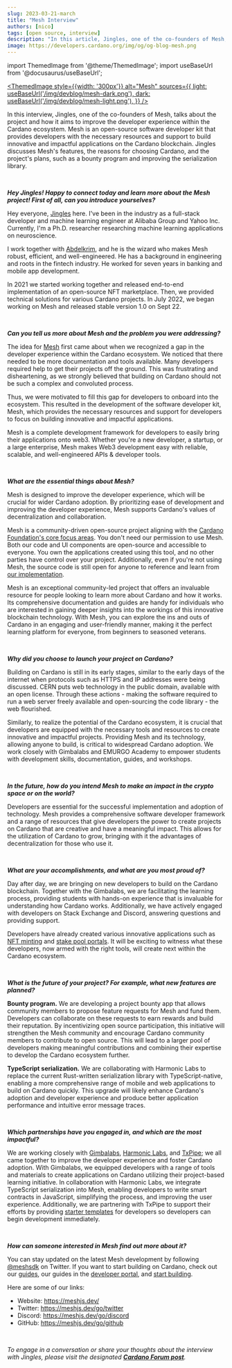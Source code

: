 ```yaml
---
slug: 2023-03-21-march
title: "Mesh Interview"
authors: [nico]
tags: [open source, interview]
description: "In this article, Jingles, one of the co-founders of Mesh, talks about the project and how it aims to improve the developer experience within the Cardano ecosystem. Mesh is an open-source software developer kit that provides developers with the necessary resources and support to build innovative and impactful applications on the Cardano blockchain. Jingles discusses Mesh's features, the reasons for choosing Cardano, and the project's plans, such as a bounty program and improving the serialization library."
image: https://developers.cardano.org/img/og/og-blog-mesh.png
---
```


import ThemedImage from '@theme/ThemedImage';
import useBaseUrl from '@docusaurus/useBaseUrl';

 [<ThemedImage
style={{width: '300px'}}
alt="Mesh"
sources={{
    light: useBaseUrl('/img/devblog/mesh-dark.png'),
    dark: useBaseUrl('/img/devblog/mesh-light.png'),
  }}
/>](https://meshjs.dev/)

In this interview, Jingles, one of the co-founders of Mesh, talks about the project and how it aims to improve the developer experience within the Cardano ecosystem. Mesh is an open-source software developer kit that provides developers with the necessary resources and support to build innovative and impactful applications on the Cardano blockchain. Jingles discusses Mesh's features, the reasons for choosing Cardano, and the project's plans, such as a bounty program and improving the serialization library. 


<!-- truncate -->
<br />

**_Hey Jingles! Happy to connect today and learn more about the Mesh project! First of all, can you introduce yourselves?_**

Hey everyone, [Jingles](https://twitter.com/jinglescode) here. I've been in the industry as a full-stack developer and machine learning engineer at Alibaba Group and Yahoo Inc. Currently, I'm a Ph.D. researcher researching machine learning applications on neuroscience.

I work together with [Abdelkrim](https://twitter.com/abdelkrimdev), and he is the wizard who makes Mesh robust, efficient, and well-engineered. He has a background in engineering and roots in the fintech industry. He worked for seven years in banking and mobile app development.

In 2021 we started working together and released end-to-end implementation of an open-source NFT marketplace. Then, we provided technical solutions for various Cardano projects. In July 2022, we began working on Mesh and released stable version 1.0 on Sept 22.


<br />

**_Can you tell us more about Mesh and the problem you were addressing?_**

The idea for [Mesh](https://meshjs.dev/) first came about when we recognized a gap in the developer experience within the Cardano ecosystem. We noticed that there needed to be more documentation and tools available. Many developers required help to get their projects off the ground. This was frustrating and disheartening, as we strongly believed that building on Cardano should not be such a complex and convoluted process.
 
Thus, we were motivated to fill this gap for developers to onboard into the ecosystem. This resulted in the development of the software developer kit, Mesh, which provides the necessary resources and support for developers to focus on building innovative and impactful applications.

Mesh is a complete development framework for developers to easily bring their applications onto web3. Whether you're a new developer, a startup, or a large enterprise, Mesh makes Web3 development easy with reliable, scalable, and well-engineered APIs & developer tools. 


<br />

**_What are the essential things about Mesh?_**

Mesh is designed to improve the developer experience, which will be crucial for wider Cardano adoption. By prioritizing ease of development and improving the developer experience, Mesh supports Cardano's values of decentralization and collaboration.

Mesh is a community-driven open-source project aligning with the [Cardano Foundation's core focus areas](https://cardanofoundation.org/en/news/cardano-foundation-core-focus-areas/). You don't need our permission to use Mesh. Both our code and UI components are open-source and accessible to everyone. You own the applications created using this tool, and no other parties have control over your project. Additionally, even if you're not using Mesh, the source code is still open for anyone to reference and learn from [our implementation](https://github.com/MeshJS/mesh).

Mesh is an exceptional community-led project that offers an invaluable resource for people looking to learn more about Cardano and how it works. Its comprehensive documentation and guides are handy for individuals who are interested in gaining deeper insights into the workings of this innovative blockchain technology. With Mesh, you can explore the ins and outs of Cardano in an engaging and user-friendly manner, making it the perfect learning platform for everyone, from beginners to seasoned veterans.


<br />

**_Why did you choose to launch your project on Cardano?_**

Building on Cardano is still in its early stages, similar to the early days of the internet when protocols such as HTTPS and IP addresses were being discussed. CERN puts web technology in the public domain, available with an open license. Through these actions - making the software required to run a web server freely available and open-sourcing the code library - the web flourished.

Similarly, to realize the potential of the Cardano ecosystem, it is crucial that developers are equipped with the necessary tools and resources to create innovative and impactful projects. Providing Mesh and its technology, allowing anyone to build, is critical to widespread Cardano adoption. We work closely with Gimbalabs and EMURGO Academy to empower students with development skills, documentation, guides, and workshops.


<br />

**_In the future, how do you intend Mesh to make an impact in the crypto space or on the world?_**

Developers are essential for the successful implementation and adoption of technology. Mesh provides a comprehensive software developer framework and a range of resources that give developers the power to create projects on Cardano that are creative and have a meaningful impact. This allows for the utilization of Cardano to grow, bringing with it the advantages of decentralization for those who use it.


<br />

**_What are your accomplishments, and what are you most proud of?_**

Day after day, we are bringing on new developers to build on the Cardano blockchain. Together with the Gimbalabs, we are facilitating the learning process, providing students with hands-on experience that is invaluable for understanding how Cardano works. Additionally, we have actively engaged with developers on Stack Exchange and Discord, answering questions and providing support. 

Developers have already created various innovative applications such as [NFT minting](https://badfoxmc.com/) and [stake pool portals](https://staking-template.meshjs.dev/). It will be exciting to witness what these developers, now armed with the right tools, will create next within the Cardano ecosystem.


<br />

**_What is the future of your project? For example, what new features are planned?_**

**Bounty program.** We are developing a project bounty app that allows community members to propose feature requests for Mesh and fund them. Developers can collaborate on these requests to earn rewards and build their reputation. By incentivizing open source participation, this initiative will strengthen the Mesh community and encourage Cardano community members to contribute to open source. This will lead to a larger pool of developers making meaningful contributions and combining their expertise to develop the Cardano ecosystem further.

**TypeScript serialization.** We are collaborating with Harmonic Labs to replace the current Rust-written serialization library with TypeScript-native, enabling a more comprehensive range of mobile and web applications to build on Cardano quickly. This upgrade will likely enhance Cardano's adoption and developer experience and produce better application performance and intuitive error message traces.


<br />

**_Which partnerships have you engaged in, and which are the most impactful?_**

We are working closely with [Gimbalabs](https://gimbalabs.io/), [Harmonic Labs](https://www.harmoniclabs.tech/), and [TxPipe](https://txpipe.io/); we all came together to improve the developer experience and foster Cardano adoption. With Gimbalabs, we equipped developers with a range of tools and materials to create applications on Cardano utilizing their project-based learning initiative. In collaboration with Harmonic Labs, we integrate TypeScript serialization into Mesh, enabling developers to write smart contracts in JavaScript, simplifying the process, and improving the user experience. Additionally, we are partnering with TxPipe to support their efforts by providing [starter templates](https://demeter.run/starter-kits) for developers so developers can begin development immediately.


<br />

**_How can someone interested in Mesh find out more about it?_**

You can stay updated on the latest Mesh development by following [@meshsdk](https://twitter.com/meshsdk) on Twitter. If you want to start building on Cardano, check out our [guides](https://meshjs.dev/guides), our guides in the [developer portal](../docs/get-started/mesh/overview), and [start building](https://meshjs.dev/apis). 

Here are some of our links:

- Website: https://meshjs.dev/
- Twitter: https://meshjs.dev/go/twitter
- Discord: https://meshjs.dev/go/discord
- GitHub: https://meshjs.dev/go/github

<br />

*To engage in a conversation or share your thoughts about the interview with Jingles, please visit the designated **[Cardano Forum post](https://forum.cardano.org/t/developer-spotlight-mesh/115773)**.*